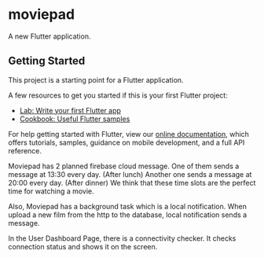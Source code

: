 # moviepad

A new Flutter application.

## Getting Started

This project is a starting point for a Flutter application.

A few resources to get you started if this is your first Flutter project:

- [Lab: Write your first Flutter app](https://flutter.dev/docs/get-started/codelab)
- [Cookbook: Useful Flutter samples](https://flutter.dev/docs/cookbook)

For help getting started with Flutter, view our
[online documentation](https://flutter.dev/docs), which offers tutorials,
samples, guidance on mobile development, and a full API reference.


Moviepad has 2 planned firebase cloud message. 
One of them sends a message at 13:30 every day. (After lunch)
Another one sends a message at 20:00 every day. (After dinner)
We think that these time slots are the perfect time for watching a movie.

Also, Moviepad has a background task which is a local notification.
When upload a new film from the http to the database, 
local notification sends a message.

In the User Dashboard Page, there is a connectivity checker. 
It checks connection status and shows it on the screen.
